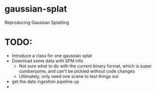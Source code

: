 # gaussian-splat
Reproducing Gaussian Splatting


# TODO:
- Introduce a class for one gaussian splat
- Download some data with SFM info
    - Not sure what to do with the current binary format, which is super cumbersome, and can't be pickled without code changes
    - Ultimately, only need one scene to test things out
- get the data ingestion pipeline up
- 